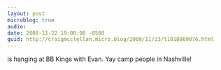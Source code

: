 ```yaml
---
layout: post
microblog: true
audio: 
date: 2008-11-22 19:00:00 -0500
guid: http://craigmcclellan.micro.blog/2008/11/23/t1018869076.html
---
```

is hanging at BB Kings with Evan. Yay camp people in Nashville!
